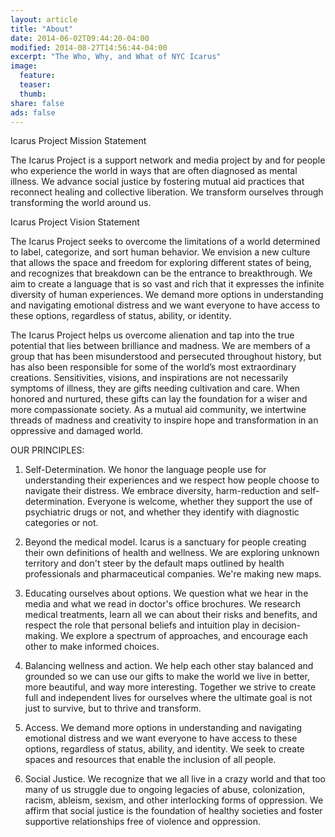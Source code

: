 ```yaml
---
layout: article
title: "About"
date: 2014-06-02T09:44:20-04:00
modified: 2014-08-27T14:56:44-04:00
excerpt: "The Who, Why, and What of NYC Icarus"
image:
  feature:
  teaser:
  thumb:
share: false
ads: false
---
```


Icarus Project Mission Statement

The Icarus Project is a support network and media project by and for people who experience the world in ways that are often diagnosed as mental illness. We advance social justice by fostering mutual aid practices that reconnect healing and collective liberation. We transform ourselves through transforming the world around us.


Icarus Project Vision Statement

The Icarus Project seeks to overcome the limitations of a world determined to label, categorize, and sort human behavior. We envision a new culture that allows the space and freedom for exploring different states of being, and recognizes that breakdown can be the entrance to breakthrough. We aim to create a language that is so vast and rich that it expresses the infinite diversity of human experiences. We demand more options in understanding and navigating emotional distress and we want everyone to have access to these options, regardless of status, ability, or identity.

The Icarus Project helps us overcome alienation and tap into the true potential that lies between brilliance and madness. We are members of a group that has been misunderstood and persecuted throughout history, but has also been responsible for some of the world’s most extraordinary creations. Sensitivities, visions, and inspirations are not necessarily symptoms of illness, they are gifts needing cultivation and care. When honored and nurtured, these gifts can lay the foundation for a wiser and more compassionate society. As a mutual aid community, we intertwine threads of madness and creativity to inspire hope and transformation in an oppressive and damaged world.


OUR PRINCIPLES:

1. Self-Determination. We honor the language people use for understanding their experiences and we respect how people choose to navigate their distress. We embrace diversity, harm-reduction and self-determination. Everyone is welcome, whether they support the use of psychiatric drugs or not, and whether they identify with diagnostic categories or not.

2. Beyond the medical model. Icarus is a sanctuary for people creating their own definitions of health and wellness. We are exploring unknown territory and don't steer by the default maps outlined by health professionals and pharmaceutical companies. We're making new maps.

3. Educating ourselves about options. We question what we hear in the media and what we read in doctor's office brochures. We research medical treatments, learn all we can about their risks and benefits, and respect the role that personal beliefs and intuition play in decision-making. We explore a spectrum of approaches, and encourage each other to make informed choices.

4. Balancing wellness and action. We help each other stay balanced and grounded so we can use our gifts to make the world we live in better, more beautiful, and way more interesting. Together we strive to create full and independent lives for ourselves where the ultimate goal is not just to survive, but to thrive and transform.

5. Access. We demand more options in understanding and navigating emotional distress and we want everyone to have access to these options, regardless of status, ability, and identity. We seek to create spaces and resources that enable the inclusion of all people.

6. Social Justice. We recognize that we all live in a crazy world and that too many of us struggle due to ongoing legacies of abuse, colonization, racism, ableism, sexism, and other interlocking forms of oppression. We affirm that social justice is the foundation of healthy societies and foster supportive relationships free of violence and oppression.